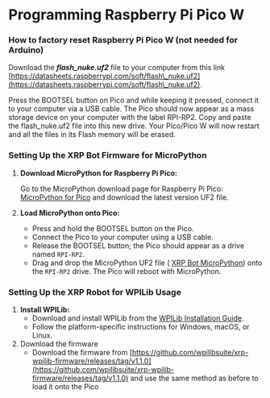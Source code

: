 # Programming Raspberry Pi Pico W

### How to factory reset Raspberry Pi Pico W (not needed for Arduino)

Download the _**flash\_nuke.uf2**_ file to your computer from this link [https://datasheets.raspberrypi.com/soft/flash\_nuke.uf2](https://datasheets.raspberrypi.com/soft/flash\_nuke.uf2).

Press the BOOTSEL button on Pico and while keeping it pressed, connect it to your computer via a USB cable. The Pico should now appear as a mass storage device on your computer with the label RPI-RP2. Copy and paste the flash\_nuke.uf2 file into this new drive. Your Pico/Pico W will now restart and all the files in its Flash memory will be erased.



### Setting Up the XRP Bot Firmware for MicroPython

1.  **Download MicroPython for Raspberry Pi Pico:**

    Go to the MicroPython download page for Raspberry Pi Pico: [MicroPython for Pico](https://micropython.org/download/rp2-pico/) and download the latest version UF2 file.
2. **Load MicroPython onto Pico:**
   * Press and hold the BOOTSEL button on the Pico.
   * Connect the Pico to your computer using a USB cable.
   * Release the BOOTSEL button; the Pico should appear as a drive named `RPI-RP2`.
   * Drag and drop the MicroPython UF2 file ( [XRP Bot MicroPython](https://github.com/Open-STEM/XRPCode/tree/main/micropython)) onto the `RPI-RP2` drive. The Pico will reboot with MicroPython.

### Setting Up the XRP Robot for WPILib Usage

1. **Install WPILib:**
   * Download and install WPILib from the [WPILib Installation Guide](https://docs.wpilib.org/en/stable/docs/zero-to-robot/introduction.html).
   * Follow the platform-specific instructions for Windows, macOS, or Linux.
2. &#x20;Download the firmware
   * Download the firmware from [https://github.com/wpilibsuite/xrp-wpilib-firmware/releases/tag/v1.1.0](https://github.com/wpilibsuite/xrp-wpilib-firmware/releases/tag/v1.1.0) and use the same method as before to load it onto the Pico









